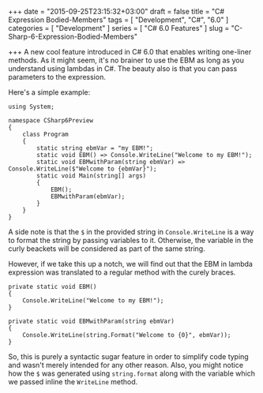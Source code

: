 +++
date = "2015-09-25T23:15:32+03:00"
draft = false
title = "C# Expression Bodied-Members"
tags = [ "Development", "C#", "6.0" ]
categories = [ "Development" ]
series = [ "C# 6.0 Features" ]
slug = "C-Sharp-6-Expression-Bodied-Members"

+++
A new cool feature introduced in C# 6.0 that enables writing one-liner methods. As it might seem, it's no brainer to use the EBM as long as you understand using lambdas in C#. The beauty also is that you can pass parameters to the expression.

Here's a simple example:

```CSharp
using System;

namespace CSharp6Preview
{
    class Program
    {
        static string ebmVar = "my EBM!";                                                              
        static void EBM() => Console.WriteLine("Welcome to my EBM!");                        
        static void EBMwithParam(string ebmVar) => Console.WriteLine($"Welcome to {ebmVar}");
        static void Main(string[] args)                                                     
        {                                                                                    
            EBM();                                                                           
            EBMwithParam(ebmVar);                                                                 
        }             
    }
}
```
A side note is that the `$` in the provided string in `Console.WriteLine` is a way to format the string by passing variables to it. Otherwise, the variable in the curly beackets will be considered as part of the same string.

However, if we take this up a notch, we will find out that the EBM in lambda expression was translated to a regular method with the curely braces.

```CSharp
private static void EBM()
{
	Console.WriteLine("Welcome to my EBM!");
}

private static void EBMwithParam(string ebmVar)
{
	Console.WriteLine(string.Format("Welcome to {0}", ebmVar));
}
```

So, this is purely a syntactic sugar feature in order to simplify code typing and wasn't merely intended for any other reason. Also, you might notice how the `$` was generated using `string.format` along with the variable which we passed inline the `WriteLine` method.
